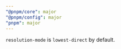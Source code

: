 ```yaml
---
"@pnpm/core": major
"@pnpm/config": major
"pnpm": major
---
```


`resolution-mode` is `lowest-direct` by default.
